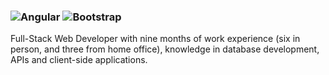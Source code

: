 ### ![Angular](https://img.icons8.com/color/110/null/angularjs.png) ![Bootstrap](https://img.icons8.com/external-tal-revivo-shadow-tal-revivo/100/null/external-bootstrap-a-free-and-open-source-css-framework-logo-shadow-tal-revivo.png)

<!--
**ArmandoTeranCastillo/ArmandoTeranCastillo** is a ✨ _special_ ✨ repository because its `README.md` (this file) appears on your GitHub profile.-->

Full-Stack Web Developer with nine months of work experience (six in person, and three from home office), knowledge in database development, APIs and client-side applications.
